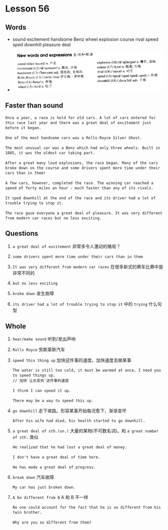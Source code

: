 # Lesson 56

## Words

- sound excitement handsome Benz wheel explosion course rival speed sped downhill pleasure deal

- ![Words](../../../Images/Part2/06/words-56.png)

## Faster than sound

```
Once a year, a race is held for old cars. A lot of cars entered for this race last year and there was a great deal of excitement just before it began.

One of the most handsome cars was a Rolls-Royce Silver Ghost.

The most unusual car was a Benz which had only three wheels. Built in 1885, it was the oldest car taking part.

After a great many loud explosions, the race began. Many of the cars broke down on the course and some drivers spent more time under their cars than in them!

A few cars, however, completed the race. The winning car reached a speed of forty miles an hour - much faster than any of its rivals.

It sped downhill at the end of the race and its driver had a lot of trouble trying to stop it.

The race gave everyone a great deal of pleasure. It was very different from modern car races but no less exciting.
```

## Questions

1. `a great deal of excitement` 非常多令人激动的赌局？

2. `some drivers spent more time under their cars than in them`

3. `It was very different from modern car races` 在很多新式的赛车比赛中是非常不同的

4. `but no less exciting`

5. `broke down` 发生故障

6. `its driver had a lot of trouble trying to stop it` 中的 `trying` 什么句型

## Whole

1. `hear/make sound` 听到/发出声响

2. `Rolls Royce` 劳斯莱斯汽车

3. `speed this thing up` 加快这件事的速度。加快速度去做某事

   ```
   The water is still too cold, it must be warmed at once, I need you to speed things up.
   // 加快`让水变热`这件事的速度

   I think I can speed it up.

   There may be a way to speed this up.
   ```

4. `go downhill` 走下坡路。形容某事开始每况愈下，渐渐变坏

   ```
   After his wife had died, his health started to go downhill.
   ```

5. `a great deal of sth.(un.)` 大量的某物(不可数名词)。和 `a great number of sth.` 类似

   ```
   He realized that he had lost a great deal of money.

   I don't have a great deal of time here.

   He has made a great deal of progress.
   ```

6. `break down` 汽车故障

   ```
   My car has just broken down.
   ```

7. `A be different from B` A 和 B 不一样

   ```
   No one could account for the fact that he is so different from his twin brother.

   Why are you so different from them?
   ```
